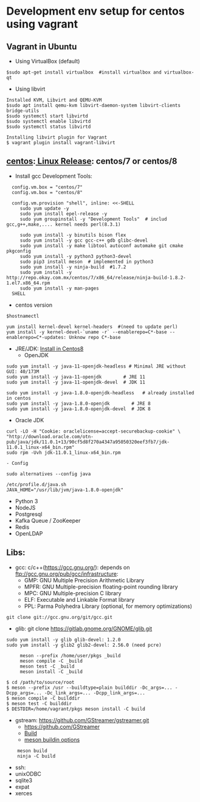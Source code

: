 # Development env setup for centos using vagrant

## Vagrant in Ubuntu
- Using VirtualBox (default)
```
$sudo apt-get install virtualbox  #install virtualbox and virtualbox-qt
```
- Using libvirt
```
Installed KVM, Libvirt and QEMU-KVM
$sudo apt install qemu-kvm libvirt-daemon-system libvirt-clients bridge-utils
$sudo systemctl start libvirtd
$sudo systemctl enable libvirtd
$sudo systemctl status libvirtd

Installing libvirt plugin for Vagrant
$ vagrant plugin install vagrant-libvirt
```

## [centos](https://www.centos.org/):[ Linux Release](https://www.centos.org/centos-linux/): centos/7 or centos/8
- Install gcc Development Tools:
```
  config.vm.box = "centos/7"
  config.vm.box = "centos/8"
  
  config.vm.provision "shell", inline: <<-SHELL
     sudo yum update -y
     sudo yum install epel-release -y
     sudo yum groupinstall -y "Development Tools"  # includ gcc,g++,make,.... kernel needs perl(8.3.1)

     sudo yum install -y binutils bison flex 
     sudo yum install -y gcc gcc-c++ gdb glibc-devel 
     sudo yum install -y make libtool autoconf automake git cmake pkgconfig
     sudo yum install -y python3 python3-devel
     sudo pip3 install meson  # implemented in python3
     sudo yum install -y ninja-build  #1.7.2
     sudo yum install -y http://repo.okay.com.mx/centos/7/x86_64/release/ninja-build-1.8.2-1.el7.x86_64.rpm
     sudo yum install -y man-pages
  SHELL
```
- centos version
```
$hostnamectl

yum install kernel-devel kernel-headers  #(need to update perl)
yum install -y kernel-devel-`uname -r` --enablerepo=C*-base --enablerepo=C*-updates: Unknow repo C*-base
```
- JRE/JDK: [Install in Centos8](https://phoenixnap.com/kb/how-to-install-java-centos-8)
    - OpenJDK
```
sudo yum install -y java-11-openjdk-headless # Minimal JRE without GUI: 40/173M
sudo yum install -y java-11-openjdk        # JRE 11
sudo yum install -y java-11-openjdk-devel  # JDK 11

sudo yum install -y java-1.8.0-openjdk-headless   # already installed in centos
sudo yum install -y java-1.8.0-openjdk        # JRE 8
sudo yum install -y java-1.8.0-openjdk-devel  # JDK 8
```

   - Oracle JDK
```
curl -LO -H "Cookie: oraclelicense=accept-securebackup-cookie" \
"http://download.oracle.com/otn-pub/java/jdk/11.0.1+13/90cf5d8f270a4347a95050320eef3fb7/jdk-11.0.1_linux-x64_bin.rpm"
sudo rpm -Uvh jdk-11.0.1_linux-x64_bin.rpm 
```
    - Config
```
sudo alternatives --config java

/etc/profile.d/java.sh
JAVA_HOME="/usr/lib/jvm/java-1.8.0-openjdk"
```
- Python 3
- NodeJS
- Postgresql
- Kafka Queue / ZooKeeper
- Redis
- OpenLDAP


## Libs:
- gcc: c/c++(https://gcc.gnu.org/): depends on ftp://gcc.gnu.org/pub/gcc/infrastructure:
    - GMP: GNU Multiple Precision Arithmetic Library
    - MPFR: GNU Multiple-precision floating-point rounding library
    - MPC: GNU Multiple-precision C library
    - ELF: Executable and Linkable Format library
    - PPL: Parma Polyhedra Library (optional, for memory optimizations)
```
git clone git://gcc.gnu.org/git/gcc.git

```
- glib: git clone  https://gitlab.gnome.org/GNOME/glib.git
```
sudo yum install -y glib glib-devel: 1.2.0
sudo yum install -y glib2 glib2-devel: 2.56.0 (need pcre)

     meson --prefix /home/user/pkgs _build        
     meson compile -C _build
     meson test -C _build
     meson install -C _build

$ cd /path/to/source/root
$ meson --prefix /usr --buildtype=plain builddir -Dc_args=... -Dcpp_args=... -Dc_link_args=... -Dcpp_link_args=...
$ meson compile -C builddir
$ meson test -C builddir
$ DESTDIR=/home/vagrant/pkgs meson install -C build
```     
- gstream: https://github.com/GStreamer/gstreamer.git
    - https://github.com/GStreamer
    - [Build](https://gstreamer.freedesktop.org/documentation/installing/building-from-source-using-meson.html?gi-language=c)
    - [meson buildin options](https://mesonbuild.com/Builtin-options.html)
```
    meson build
    ninja -C build
```
- ssh:
- unixODBC
- sqlite3
- expat
- xerces


